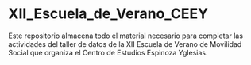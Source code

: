 # XII_Escuela_de_Verano_CEEY

Este repositorio almacena todo el material necesario para completar las actividades del taller de datos de la XII Escuela de Verano de Movilidad Social que organiza el Centro de Estudios Espinoza Yglesias.
